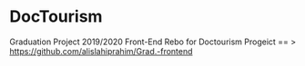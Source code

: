 # DocTourism
Graduation Project 2019/2020
Front-End Rebo for Doctourism Progeict == > https://github.com/alislahiprahim/Grad.-frontend
